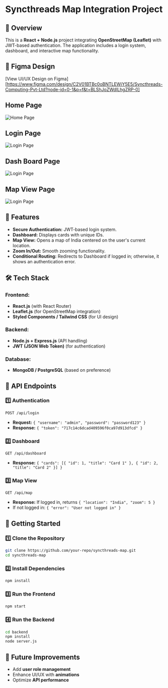 # Syncthreads Map Integration Project
## 🚀 Overview
This is a **React + Node.js** project integrating **OpenStreetMap (Leaflet)** with JWT-based authentication. The application includes a login system, dashboard, and interactive map functionality.

## 🎨 Figma Design
[View UI/UX Design on Figma] [https://www.figma.com/design/C2V01BTBc0oBNTLEWiY5E5/Syncthreads-Computing-Pvt-Ltd?node-id=0-1&p=f&t=BLShJoZWdILhgZRP-0]

## Home Page
 ![Home Page](https://res.cloudinary.com/dbhg0qzls/image/upload/v1742818151/Screenshot_12_buyysc.png)

## Login Page
 ![Login Page](https://res.cloudinary.com/dbhg0qzls/image/upload/v1742725285/Login_Page_by0eu0.png)

## Dash Board Page
![Login Page](https://res.cloudinary.com/dbhg0qzls/image/upload/v1742795087/Screenshot_10_ghixr4.png)

## Map View Page

![Login Page](https://res.cloudinary.com/dbhg0qzls/image/upload/v1742795086/Screenshot_11_pfh3bv.png)

## 📌 Features
- **Secure Authentication:** JWT-based login system.
- **Dashboard:** Displays cards with unique IDs.
- **Map View:** Opens a map of India centered on the user's current location.
- **Zoom In/Out:** Smooth zooming functionality.
- **Conditional Routing:** Redirects to Dashboard if logged in; otherwise, it shows an authentication error.

## 🛠️ Tech Stack
### Frontend:
- **React.js** (with React Router)
- **Leaflet.js** (for OpenStreetMap integration)
- **Styled Components / Tailwind CSS** (for UI design)

### Backend:
- **Node.js + Express.js** (API handling)
- **JWT (JSON Web Token)** (for authentication)

### Database:
- **MongoDB / PostgreSQL** (based on preference)

## 📌 API Endpoints
### 1️⃣ Authentication
```http
POST /api/login
```
- **Request:** `{ "username": "admin", "password": "password123" }`
- **Response:** `{ "token": "717c14c6dcad409596f0ca97d913dfcd" }`

### 2️⃣ Dashboard
```http
GET /api/dashboard
```
- **Response:** `{ "cards": [{ "id": 1, "title": "Card 1" }, { "id": 2, "title": "Card 2" }] }`

### 3️⃣ Map View
```http
GET /api/map
```
- **Response:** If logged in, returns `{ "location": "India", "zoom": 5 }`
- If not logged in: `{ "error": "User not logged in" }`

## 🚀 Getting Started
### 1️⃣ Clone the Repository
```sh
git clone https://github.com/your-repo/syncthreads-map.git
cd syncthreads-map
```

### 2️⃣ Install Dependencies
```sh
npm install
```

### 3️⃣ Run the Frontend
```sh
npm start
```

### 4️⃣ Run the Backend
```sh
cd backend
npm install
node server.js
```

## 🎯 Future Improvements
- Add **user role management**
- Enhance UI/UX with **animations**
- Optimize **API performance**



